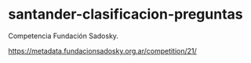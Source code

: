 # santander-clasificacion-preguntas

Competencia Fundación Sadosky.

https://metadata.fundacionsadosky.org.ar/competition/21/
